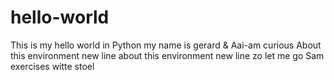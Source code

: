 # hello-world
This is my hello world in Python
my name is gerard & Aai-am curious About this environment new line about this environment new line
 zo let me go Sam exercises witte stoel 
